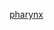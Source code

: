 [pharynx](https://upload.wikimedia.org/wikipedia/commons/thumb/7/71/Faryngal_consonant.svg/1024px-Faryngal_consonant.svg.png)
